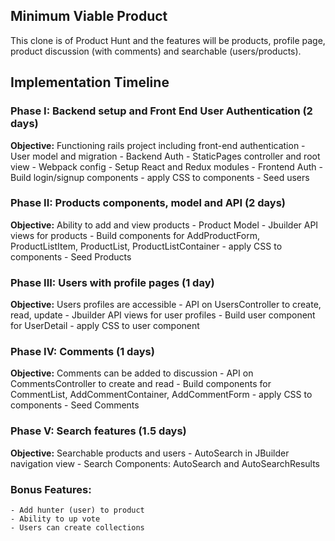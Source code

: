 
## Minimum Viable Product
This clone is of Product Hunt and the features will be products, profile page, product discussion (with comments) and searchable (users/products).

## Implementation Timeline

### Phase I: Backend setup and Front End User Authentication (2 days)
  **Objective:** Functioning rails project including front-end authentication
    - User model and migration
    - Backend Auth
    - StaticPages controller and root view
    - Webpack config
    - Setup React and Redux modules
    - Frontend Auth
    - Build login/signup components
    - apply CSS to components
    - Seed users

### Phase II: Products components, model and API (2 days)
  **Objective:** Ability to add and view products
    - Product Model
    - Jbuilder API views for products
    - Build components for AddProductForm, ProductListItem, ProductList, ProductListContainer
    - apply CSS to components
    - Seed Products

### Phase III: Users with profile pages (1 day)
  **Objective:** Users profiles are accessible
    - API on UsersController to create, read, update
    - Jbuilder API views for user profiles
    - Build user component for UserDetail
    - apply CSS to user component

### Phase IV: Comments (1 days)
  **Objective:** Comments can be added to discussion
    - API on CommentsController to create and read
    - Build components for  CommentList, AddCommentContainer, AddCommentForm
    - apply CSS to components
    - Seed Comments

### Phase V: Search features (1.5 days)
  **Objective:** Searchable products and users
    - AutoSearch in JBuilder navigation view
    - Search Components: AutoSearch and AutoSearchResults

### Bonus Features:
    - Add hunter (user) to product
    - Ability to up vote
    - Users can create collections
